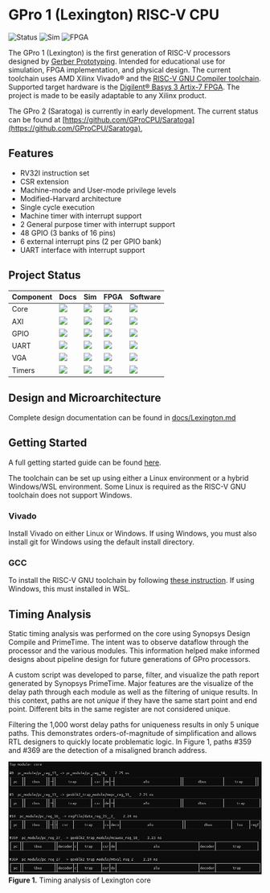 # GPro 1 (Lexington) RISC-V CPU

![Status](https://img.shields.io/badge/status-released-g)
![Sim](https://img.shields.io/badge/simulation-passing-g)
![FPGA](https://img.shields.io/badge/FPGA-passing-g)


The GPro 1 (Lexington) is the first generation of RISC-V processors designed by
[Gerber Prototyping](https://g-proto.com).
Intended for educational use for simulation, FPGA implementation, and physical design.
The current toolchain uses AMD Xilinx Vivado:registered: and the
[RISC-V GNU Compiler toolchain](https://github.com/riscv-collab/riscv-gnu-toolchain).
Supported target hardware is the [Digilent:registered: Basys 3 Artix-7 FPGA](https://digilent.com/shop/basys-3-artix-7-fpga-trainer-board-recommended-for-introductory-users/).
The project is made to be easily adaptable to any Xilinx product.

The GPro 2 (Saratoga) is currently in early development. The current status can be found at
[https://github.com/GProCPU/Saratoga](https://github.com/GProCPU/Saratoga),

## Features

- RV32I instruction set
- CSR extension
- Machine-mode and User-mode privilege levels
- Modified-Harvard architecture
- Single cycle execution
- Machine timer with interrupt support
- 2 General purpose timer with interrupt support
- 48 GPIO (3 banks of 16 pins)
- 6 external interrupt pins (2 per GPIO bank)
- UART interface with interrupt support

## Project Status

| Component | Docs | Sim | FPGA | Software |
| --- | --- | --- | --- | --- |
| Core  | ![](https://img.shields.io/badge/complete-g)      | ![](https://img.shields.io/badge/passing-g)       | ![](https://img.shields.io/badge/passing-g)       | ![](https://img.shields.io/badge/passing-g)
| AXI   | ![](https://img.shields.io/badge/complete-g)      | ![](https://img.shields.io/badge/passing-g)       | ![](https://img.shields.io/badge/passing-g)       | ![](https://img.shields.io/badge/N/A-gray)
| GPIO  | ![](https://img.shields.io/badge/complete-g)      | ![](https://img.shields.io/badge/passing-g)       | ![](https://img.shields.io/badge/passing-g)       | ![](https://img.shields.io/badge/passing-g)
| UART  | ![](https://img.shields.io/badge/outdated-yellow)    | ![](https://img.shields.io/badge/passing-g)    | ![](https://img.shields.io/badge/untested-orange) | ![](https://img.shields.io/badge/untested-orange)
| VGA   | ![](https://img.shields.io/badge/missing-red)     | ![](https://img.shields.io/badge/passing-g)       | ![](https://img.shields.io/badge/passing-g)       | ![](https://img.shields.io/badge/development-blue)
| Timers| ![](https://img.shields.io/badge/complete-g)  | ![](https://img.shields.io/badge/missing-red) | ![](https://img.shields.io/badge/missing-red) | ![](https://img.shields.io/badge/missing-red)

## Design and Microarchitecture

Complete design documentation can be found in [docs/Lexington.md](./docs/Lexington.md)

## Getting Started

A full getting started guide can be found [here](./docs/GettingStarted.md).

The toolchain can be set up using either a Linux environment or a hybrid Windows/WSL environment.
Some Linux is required as the RISC-V GNU toolchain does not support Windows.

### Vivado

Install Vivado on either Linux or Windows.
If using Windows, you must also install git for Windows using the default install directory.

### GCC

To install the RISC-V GNU toolchain by following [these instruction](./docs/GettingStarted.md).
If using Windows, this must installed in WSL.


## Timing Analysis

Static timing analysis was performed on the core using Synopsys Design Compile and
PrimeTime. The intent was to observe dataflow through the processor and the various
modules. This information helped make informed designs about pipeline design
for future generations of GPro processors.

A custom script was developed to parse, filter, and visualize the path report
generated by Synopsys PrimeTime. Major features are the visualize of the delay
path through each module as well as the filtering of unique results. In this
context, paths are not *unique* if they have the same start point and end point.
Different bits in the same register are not considered unique.

Filtering the 1,000 worst delay paths for uniqueness results in only 5 unique
paths. This demonstrates orders-of-magnitude of simplification and allows RTL
designers to quickly locate problematic logic. In Figure 1, paths #359 and #369
are the detection of a misaligned branch address.

![](./docs/figures/STA.png) \
**Figure 1.** Timing analysis of Lexington core
